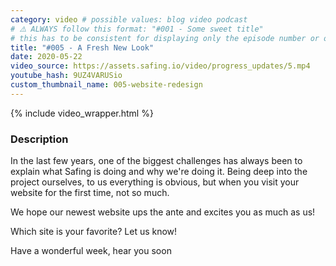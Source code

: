```yaml
---
category: video # possible values: blog video podcast
# ⚠️ ALWAYS follow this format: "#001 - Some sweet title"
# this has to be consistent for displaying only the episode number or only the title
title: "#005 - A Fresh New Look"
date: 2020-05-22
video_source: https://assets.safing.io/video/progress_updates/5.mp4
youtube_hash: 9UZ4VARUSio
custom_thumbnail_name: 005-website-redesign
---
```


{% include video_wrapper.html %}

### Description

In the last few years, one of the biggest challenges has always been to explain what Safing is doing and why we're doing it. Being deep into the project ourselves, to us everything is obvious, but when you visit your website for the first time, not so much.

We hope our newest website ups the ante and excites you as much as us!

Which site is your favorite? Let us know!

Have a wonderful week, hear you soon
